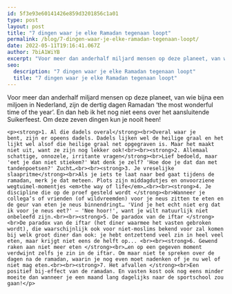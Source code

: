 ```yaml
---
id: 5f3e93e60141426e859d3201856c1a01
type: post
layout: post
title: "7 dingen waar je elke Ramadan tegenaan loopt"
permalink: /blog/7-dingen-waar-je-elke-ramadan-tegenaan-loopt/
date: 2022-05-11T19:16:41.067Z
author: 7biA1WiYB
excerpt: "Voor meer dan anderhalf miljard mensen op deze planeet, van wie bijna een miljoen in Nederland, zijn de dertig dagen Ramadan ‘the most wonderful time of the year’. En dan heb ik het nog niet eens over het aansluitende Suikerfeest. Om deze zeven dingen kun je nooit heen!  "
seo:
  description: "7 dingen waar je elke Ramadan tegenaan loopt"
  title: "7 dingen waar je elke Ramadan tegenaan loopt"
---
```

Voor meer dan anderhalf miljard mensen op deze planeet, van wie bijna een miljoen in Nederland, zijn de dertig dagen Ramadan ‘the most wonderful time of the year’. En dan heb ik het nog niet eens over het aansluitende Suikerfeest. Om deze zeven dingen kun je nooit heen!  

    <p><strong>1. Al die dadels overal</strong><br>Overal waar je bent, zijn er opeens dadels. Dadels lijken wel de heilige graal en het lijkt wel alsof die heilige graal net opgegraven is. Maar het maakt niet uit, want ze zijn nog lekker ook!<br><br><strong>2. Allemaal schattige, onnozele, irritante vragen</strong><br>Lief bedoeld, maar 'eet je dan niet stiekem?' Wat denk je zelf? 'Hoe doe je dat dan met tandenpoetsen?' Zucht…<br><br><strong>3. Je vreselijke slaapritme</strong><br>Als je iets te laat naar bed gaat tijdens de ramadan, merk je dat meteen. Plots zijn middagdutjes en onvoorziene wegtuimel-momentjes <em>the way of life</em>…<br><br><strong>4. Je discipline die op de proef gesteld wordt </strong><br>Wanneer je collega’s of vrienden (of wildvreemden) voor je neus zitten te eten en de geur van eten je neus binnendringt… 'Vind je het echt niet erg dat ik voor je neus eet?' – 'Nee hoor!', want je wilt natuurlijk niet onbeleefd zijn.<br><br><strong>5. De paradox van de iftar </strong><br>De paradox van de iftar (het diner waarmee het vasten gebroken wordt), die waarschijnlijk ook voor niet-moslims bekend voor zal komen bij welk groot diner dan ook: je hebt ontzettend veel zin in heel veel eten, maar krijgt niet eens de helft op... <br><br><strong>6. Gewend raken aan niet meer eten </strong><br>…en op een gegeven moment verdwijnt zelfs je zin in de iftar. Om maar niet te spreken over de dagen na de ramadan, waarin je nog even moet nadenken of je nu wel of niet mag eten.<br><br><strong>7. Het afvallen </strong><br>Een positief bij-effect van de ramadan. En vasten kost ook nog eens minder moeite dan wanneer je een maand lang dagelijks naar de sportschool zou gaan!</p>  
